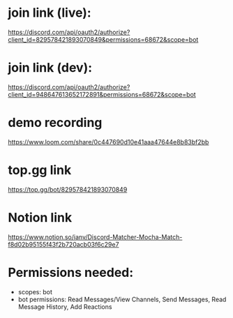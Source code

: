# join link (live):
https://discord.com/api/oauth2/authorize?client_id=829578421893070849&permissions=68672&scope=bot

# join link (dev):
https://discord.com/api/oauth2/authorize?client_id=948647613652172891&permissions=68672&scope=bot

# demo recording
https://www.loom.com/share/0c447690d10e41aaa47644e8b83bf2bb

# top.gg link
https://top.gg/bot/829578421893070849

# Notion link
https://www.notion.so/ianv/Discord-Matcher-Mocha-Match-f8d02b95155f43f2b720acb03f6c29e7

# Permissions needed:
- scopes: bot
- bot permissions: Read Messages/View Channels, Send Messages, Read Message History, Add Reactions